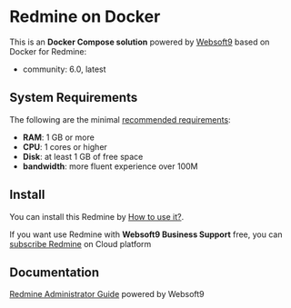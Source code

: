 # Redmine on Docker  

This is an **Docker Compose solution** powered by [Websoft9](https://www.websoft9.com) based on Docker for Redmine:


 - community:  6.0, latest


## System Requirements

The following are the minimal [recommended requirements](https://www.redmine.org/projects/redmine/wiki/RedmineInstall#Requirements):

* **RAM**: 1 GB or more
* **CPU**: 1 cores or higher
* **Disk**: at least 1 GB of free space
* **bandwidth**: more fluent experience over 100M  

## Install

You can install this Redmine by [How to use it?](https://github.com/Websoft9/docker-library#how-to-use-it).   

If you want use Redmine with **Websoft9 Business Support** free, you can [subscribe Redmine](https://www.websoft9.com/apps) on Cloud platform

## Documentation

[Redmine Administrator Guide](https://support.websoft9.com/docs/redmine) powered by Websoft9